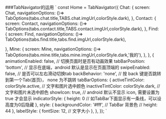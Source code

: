 ###TabNavigator的运用
`
const Home = TabNavigator({
  Chat: {
    screen: Chat,
    navigationOptions: ()=> TabOptions(tabs.chat.title,TABS.chat.imgUrl,colorStyle.dark),
  },
  Contact: {
    screen: Contact,
    navigationOptions: ()=> TabOptions(tabs.contact.title,TABS.contact.imgUrl,colorStyle.dark),
  },
  Find: {
    screen: Find,
    navigationOptions: ()=> TabOptions(tabs.find.title,tabs.find.imgUrl,colorStyle.dark),

  },
  Mine: {
    screen: Mine,
    navigationOptions: ()=> TabOptions(tabs.mine.title,tabs.mine.imgUrl,colorStyle.dark,'我的'),
  },
}, {
    animationEnabled: false, // 切换页面时是否有动画效果
    tabBarPosition: 'bottom', // 显示在底端，android 默认是显示在页面顶端的
    swipeEnabled: false, // 是否可以左右滑动切换tab
    backBehavior: 'none', // 按 back 键是否跳转到第一个Tab(首页)， none 为不跳转
    tabBarOptions: {
      activeTintColor: colorStyle.active, // 文字和图片选中颜色
      inactiveTintColor: colorStyle.dark, // 文字和图片未选中颜色
      showIcon: true, // android 默认不显示 icon, 需要设置为 true 才会显示
      indicatorStyle: {
        height: 0  // 如TabBar下面显示有一条线，可以设高度为0后隐藏
      },
      style: {
        backgroundColor: '#fff', // TabBar 背景色
        // height: 44
      },
      labelStyle: {
        fontSize: 12, // 文字大小
      },
    },
  });
`